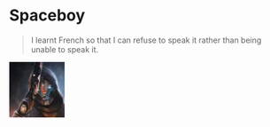 # Spaceboy

> I learnt French so that I can refuse to speak it rather than being unable to speak it.

![pfp](../../assets/spaceboy.webp)
